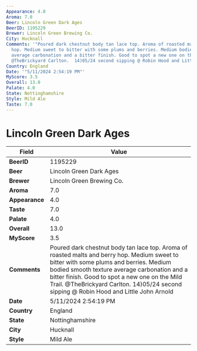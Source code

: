 ```yaml
---
Appearance: 4.0
Aroma: 7.0
Beer: Lincoln Green Dark Ages
BeerID: 1195229
Brewer: Lincoln Green Brewing Co.
City: Hucknall
Comments: '"Poured dark chestnut body tan lace top. Aroma of roasted malts and berry
  hop. Medium sweet to bitter with some plums and berries. Medium bodied smooth texture
  average carbonation and a bitter finish. Good to spot a new one on the Mild Trail.
  @TheBrickyard Carlton.  14)05/24 second sipping @ Robin Hood and Little John Arnold"'
Country: England
Date: '"5/11/2024 2:54:19 PM"'
MyScore: 3.5
Overall: 13.0
Palate: 4.0
State: Nottinghamshire
Style: Mild Ale
Taste: 7.0
---
```


# Lincoln Green Dark Ages

| Field         | Value |
|---------------|-------|
| **BeerID** | 1195229 |
| **Beer** | Lincoln Green Dark Ages |
| **Brewer** | Lincoln Green Brewing Co. |
| **Aroma** | 7.0 |
| **Appearance** | 4.0 |
| **Taste** | 7.0 |
| **Palate** | 4.0 |
| **Overall** | 13.0 |
| **MyScore** | 3.5 |
| **Comments** | Poured dark chestnut body tan lace top. Aroma of roasted malts and berry hop. Medium sweet to bitter with some plums and berries. Medium bodied smooth texture average carbonation and a bitter finish. Good to spot a new one on the Mild Trail. @TheBrickyard Carlton.  14)05/24 second sipping @ Robin Hood and Little John Arnold |
| **Date** | 5/11/2024 2:54:19 PM |
| **Country** | England |
| **State** | Nottinghamshire |
| **City** | Hucknall |
| **Style** | Mild Ale |
